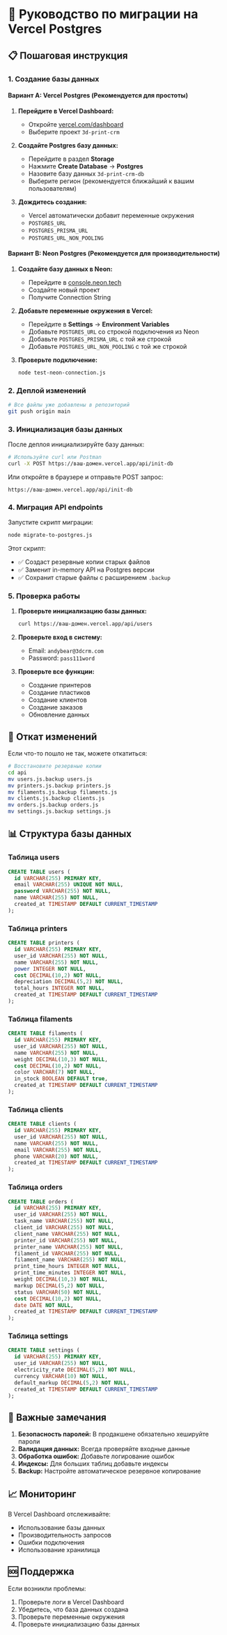 # 🚀 Руководство по миграции на Vercel Postgres

## 📋 Пошаговая инструкция

### 1. Создание базы данных

#### Вариант A: Vercel Postgres (Рекомендуется для простоты)
1. **Перейдите в Vercel Dashboard:**
   - Откройте [vercel.com/dashboard](https://vercel.com/dashboard)
   - Выберите проект `3d-print-crm`

2. **Создайте Postgres базу данных:**
   - Перейдите в раздел **Storage**
   - Нажмите **Create Database** → **Postgres**
   - Назовите базу данных `3d-print-crm-db`
   - Выберите регион (рекомендуется ближайший к вашим пользователям)

3. **Дождитесь создания:**
   - Vercel автоматически добавит переменные окружения
   - `POSTGRES_URL`
   - `POSTGRES_PRISMA_URL`
   - `POSTGRES_URL_NON_POOLING`

#### Вариант B: Neon Postgres (Рекомендуется для производительности)
1. **Создайте базу данных в Neon:**
   - Перейдите в [console.neon.tech](https://console.neon.tech)
   - Создайте новый проект
   - Получите Connection String

2. **Добавьте переменные окружения в Vercel:**
   - Перейдите в **Settings** → **Environment Variables**
   - Добавьте `POSTGRES_URL` со строкой подключения из Neon
   - Добавьте `POSTGRES_PRISMA_URL` с той же строкой
   - Добавьте `POSTGRES_URL_NON_POOLING` с той же строкой

3. **Проверьте подключение:**
   ```bash
   node test-neon-connection.js
   ```

### 2. Деплой изменений

```bash
# Все файлы уже добавлены в репозиторий
git push origin main
```

### 3. Инициализация базы данных

После деплоя инициализируйте базу данных:

```bash
# Используйте curl или Postman
curl -X POST https://ваш-домен.vercel.app/api/init-db
```

Или откройте в браузере и отправьте POST запрос:
```
https://ваш-домен.vercel.app/api/init-db
```

### 4. Миграция API endpoints

Запустите скрипт миграции:

```bash
node migrate-to-postgres.js
```

Этот скрипт:
- ✅ Создаст резервные копии старых файлов
- ✅ Заменит in-memory API на Postgres версии
- ✅ Сохранит старые файлы с расширением `.backup`

### 5. Проверка работы

1. **Проверьте инициализацию базы данных:**
   ```bash
   curl https://ваш-домен.vercel.app/api/users
   ```

2. **Проверьте вход в систему:**
   - Email: `andybear@3dcrm.com`
   - Password: `pass111word`

3. **Проверьте все функции:**
   - Создание принтеров
   - Создание пластиков
   - Создание клиентов
   - Создание заказов
   - Обновление данных

## 🔄 Откат изменений

Если что-то пошло не так, можете откатиться:

```bash
# Восстановите резервные копии
cd api
mv users.js.backup users.js
mv printers.js.backup printers.js
mv filaments.js.backup filaments.js
mv clients.js.backup clients.js
mv orders.js.backup orders.js
mv settings.js.backup settings.js
```

## 📊 Структура базы данных

### Таблица users
```sql
CREATE TABLE users (
  id VARCHAR(255) PRIMARY KEY,
  email VARCHAR(255) UNIQUE NOT NULL,
  password VARCHAR(255) NOT NULL,
  name VARCHAR(255) NOT NULL,
  created_at TIMESTAMP DEFAULT CURRENT_TIMESTAMP
);
```

### Таблица printers
```sql
CREATE TABLE printers (
  id VARCHAR(255) PRIMARY KEY,
  user_id VARCHAR(255) NOT NULL,
  name VARCHAR(255) NOT NULL,
  power INTEGER NOT NULL,
  cost DECIMAL(10,2) NOT NULL,
  depreciation DECIMAL(5,2) NOT NULL,
  total_hours INTEGER NOT NULL,
  created_at TIMESTAMP DEFAULT CURRENT_TIMESTAMP
);
```

### Таблица filaments
```sql
CREATE TABLE filaments (
  id VARCHAR(255) PRIMARY KEY,
  user_id VARCHAR(255) NOT NULL,
  name VARCHAR(255) NOT NULL,
  weight DECIMAL(10,3) NOT NULL,
  cost DECIMAL(10,2) NOT NULL,
  color VARCHAR(7) NOT NULL,
  in_stock BOOLEAN DEFAULT true,
  created_at TIMESTAMP DEFAULT CURRENT_TIMESTAMP
);
```

### Таблица clients
```sql
CREATE TABLE clients (
  id VARCHAR(255) PRIMARY KEY,
  user_id VARCHAR(255) NOT NULL,
  name VARCHAR(255) NOT NULL,
  email VARCHAR(255) NOT NULL,
  phone VARCHAR(20) NOT NULL,
  created_at TIMESTAMP DEFAULT CURRENT_TIMESTAMP
);
```

### Таблица orders
```sql
CREATE TABLE orders (
  id VARCHAR(255) PRIMARY KEY,
  user_id VARCHAR(255) NOT NULL,
  task_name VARCHAR(255) NOT NULL,
  client_id VARCHAR(255) NOT NULL,
  client_name VARCHAR(255) NOT NULL,
  printer_id VARCHAR(255) NOT NULL,
  printer_name VARCHAR(255) NOT NULL,
  filament_id VARCHAR(255) NOT NULL,
  filament_name VARCHAR(255) NOT NULL,
  print_time_hours INTEGER NOT NULL,
  print_time_minutes INTEGER NOT NULL,
  weight DECIMAL(10,3) NOT NULL,
  markup DECIMAL(5,2) NOT NULL,
  status VARCHAR(50) NOT NULL,
  cost DECIMAL(10,2) NOT NULL,
  date DATE NOT NULL,
  created_at TIMESTAMP DEFAULT CURRENT_TIMESTAMP
);
```

### Таблица settings
```sql
CREATE TABLE settings (
  id VARCHAR(255) PRIMARY KEY,
  user_id VARCHAR(255) NOT NULL,
  electricity_rate DECIMAL(5,2) NOT NULL,
  currency VARCHAR(10) NOT NULL,
  default_markup DECIMAL(5,2) NOT NULL,
  created_at TIMESTAMP DEFAULT CURRENT_TIMESTAMP
);
```

## 🚨 Важные замечания

1. **Безопасность паролей:** В продакшене обязательно хешируйте пароли
2. **Валидация данных:** Всегда проверяйте входные данные
3. **Обработка ошибок:** Добавьте логирование ошибок
4. **Индексы:** Для больших таблиц добавьте индексы
5. **Backup:** Настройте автоматическое резервное копирование

## 📈 Мониторинг

В Vercel Dashboard отслеживайте:
- Использование базы данных
- Производительность запросов
- Ошибки подключения
- Использование хранилища

## 🆘 Поддержка

Если возникли проблемы:
1. Проверьте логи в Vercel Dashboard
2. Убедитесь, что база данных создана
3. Проверьте переменные окружения
4. Проверьте инициализацию базы данных
